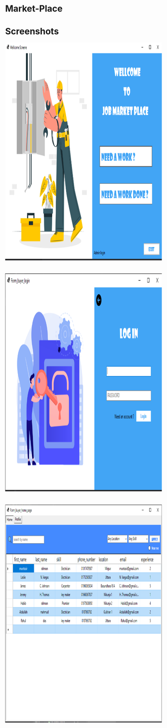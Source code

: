 # Market-Place

# Screenshots


<img src = "assets/wellcome s.PNG" weidth = 400 height = 700>

#
<img src = "assets/login s.PNG" weidth = 400 height = 700>

#
<img src = "assets/home s.PNG" weidth = 400 height = 700>
